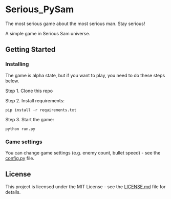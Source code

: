 # Serious_PySam
The most serious game about the most serious man. Stay serious!

A simple game in Serious Sam universe.

## Getting Started

### Installing
The game is alpha state, but if you want to play, you need to do these steps below.

Step 1. Clone this repo

Step 2. Install requirements:
```
pip install -r requirements.txt
```

Step 3. Start the game:
```
python run.py
```

### Game settings
You can change game settings (e.g. enemy count, bullet speed) - see the [config.py](serious_pysam/config.py) file.

## License

This project is licensed under the MIT License - see the [LICENSE.md](LICENSE.md) file for details.
